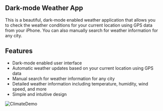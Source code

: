 ## Dark-mode Weather App
This is a beautiful, dark-mode enabled weather application that allows you to check the weather conditions for your current location using GPS data from your iPhone. You can also manually search for weather information for any city.
## Features
* Dark-mode enabled user interface
* Automatic weather updates based on your current location using GPS data
* Manual search for weather information for any city
* Detailed weather information including temperature, humidity, wind speed, and more
* Simple and intuitive design


![ClimateDemo](https://user-images.githubusercontent.com/47936815/235284682-7dc94b0e-5857-4abd-946b-fbfb04e56823.gif)
